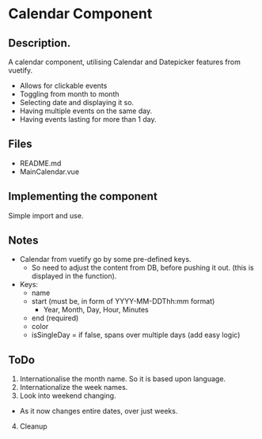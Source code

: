 # Calendar Component

## Description.
A calendar component, utilising Calendar and Datepicker features from vuetify.
  - Allows for clickable events
  - Toggling from month to month
  - Selecting date and displaying it so.
  - Having multiple events on the same day.
  - Having events lasting for more than 1 day.

## Files
  - README.md
  - MainCalendar.vue

## Implementing the component
Simple import and use.


## Notes
  - Calendar from vuetify go by some pre-defined keys.
    - So need to adjust the content from DB, before pushing it out. (this is displayed in the function).
  - Keys: 
    - name
    - start (must be, in form of YYYY-MM-DDThh:mm format)
      - Year, Month, Day, Hour, Minutes
    - end (required)
    - color
    - isSingleDay = if false, spans over multiple days (add easy logic)

## ToDo
1. Internationalise the month name. So it is based upon language.
2. Internationalize the week names.
3. Look into weekend changing.
  - As it now changes entire dates, over just weeks.
4. Cleanup